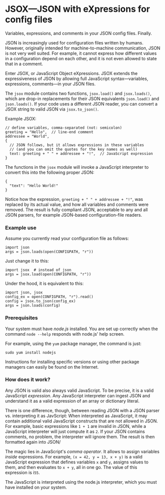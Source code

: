 # JSOX—JSON with eXpressions for config files

Variables, expressions, and comments in your JSON config files. Finally.

JSON is increasingly used for configuration files written by humans. However,
originally intended for machine-to-machine communication, JSON is not very well
suited. For example, it cannot express how different values in a configuration
depend on each other, and it is not even allowed to state that in a comment.

Enter JSOX, or JavaScript Object eXpressions. JSOX extends the expressiveness
of JSON by allowing full JavaScript syntax—variables, expressions, comments—in
your JSON files.

The `jsox` module contains two functions, `jsox.load()` and `jsox.loads()`,
which are drop-in replacements for their JSON equivalents `json.load()` and
`json.loads()`. If your code uses a different JSON reader, you can convert a
JSOX string to valid JSON via `jsox.to_json()`.

Example JSOX:
```
// define variables, comma-separated (not: semicolon)
greeting = "Hello",  // line-end comment
addressee = "World",
{ 
  // JSON follows, but it allows expressions in these variables
  // (and you can omit the quotes for the key names as well)
  text: greeting + " " + addressee + "!",  // JavaScript expression
}
```
The functions in the `jsox` module will invoke a JavaScript interpreter to
convert this into the following proper JSON:
```
{
  "text": "Hello World!"
}
```
Notice how the expression, `greeting + " " + addressee + "!"`, was replaced by
its actual value, and how all variables and comments were removed. The result
is fully compliant JSON, acceptable to any and all JSON parsers, for example
JSON-based configuration-file readers.

### Example use

Assume you currently read your configuration file as follows:
```
import json
args = json.loads(open(CONFIGPATH, "r"))
```
Just change it to this:
```
import jsox  # instead of json
args = jsox.load(open(CONFIGPATH, "r"))
```
Under the hood, it is equivalent to this:
```
import json, jsox
config_ex = open(CONFIGPATH, "r").read()
config = jsox.to_json(config_ex)
args = json.loads(config)
```

### Prerequisites

Your system must have _node.js_ installed. You are set up correctly when the
command `node --help` responds with node.js' help screen.

For example, using the `yum` package manager, the command is just:
```
sudo yum install nodejs
```
Instructions for installing specific versions or using other package managers
can easily be found on the Internet.

### How does it work?

Any JSON is valid also always valid JavaScript. To be precise, it is a valid JavaScript
_expression_. Any JavaScript interpreter can ingest JSON and understand it as a valid
expression of an array or dictionary literal.

There is one difference, though, between reading JSON with a JSON parser vs. interpreting
it as JavScript: When interpreted as JavaScript, it may contain additional valid
JavaScript constructs that are not allowed in JSON. For example, basic expressions like
`1 + 1` are invalid in JSON, while a JavaScript interpreter will just compute it as `2`.
If your JSON contains comments, no problem, the interpreter will ignore them. The result
is then formatted again into JSON/

The magic lies in JavaScript's _comma operator_. It allows to assign variables
_inside_ expressions.
For example, `(x = 42, y = 13, x + y)` is a valid JavaScript expression that
defines variables `x` and `y`, assigns values to them, and then evaluates to
`x + y`, all in one go. The value of this expression is i`55`.

The JavaScript is interpreted using the node.js interpreter, which you must have
installed on your system.
